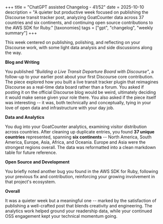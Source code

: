 +++
title = "ChatGPT assisted Changelog - 41/52"
date = 2025-10-10
description = "A quieter but productive week focused on publishing the Discourse transit tracker post, analyzing GoatCounter data across 37 countries and six continents, and continuing open source contributions to the AWS SDK for Ruby."
[taxonomies]
tags = ["gpt", "changelog", "weekly summary"]
+++

This week centered on publishing, polishing, and reflecting on your Discourse
work, with some light data analysis and side discussions along the way.

**Blog and Writing**

You published *"Building a Live Transit Departure Board with Discourse"*, a
follow-up to your earlier post about your first Discourse core contribution.
The piece explored how you built a live transit tracker plugin that reimagines
Discourse as a real-time data board rather than a forum. You asked if posting
it on the official Discourse blog would be weird, ultimately deciding it would
make sense given your role there. You also asked if the piece itself was
interesting -- it was, both technically and conceptually, tying in your love of
open data and infrastructure with your day job.

**Data and Analytics**

You dug into your GoatCounter analytics, examining visitor distribution across
countries. After cleaning up duplicate entries, you found **37 unique countries**
represented, spanning **six continents** -- North America, South America, Europe,
Asia, Africa, and Oceania. Europe and Asia were the strongest regions overall.
The data was reformatted into a clean markdown table for future reference.

**Open Source and Development**

You briefly noted another bug you found in the AWS SDK for Ruby, following your
previous fix and contribution, reinforcing your growing involvement in that
project's ecosystem.

**Overall**

It was a quieter week but a meaningful one -- marked by the satisfaction of
publishing a well-crafted post that blends creativity and engineering. The
analytics work helped ground your readership data, while your continued OSS
engagement kept your technical momentum going.
